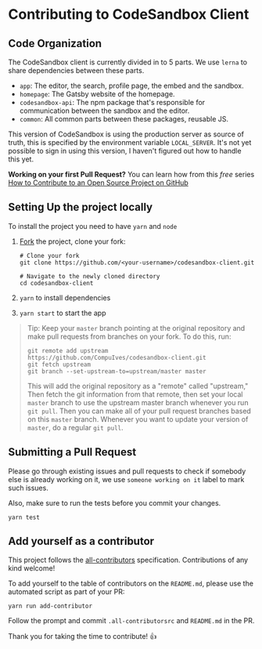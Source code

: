 # Contributing to CodeSandbox Client

## Code Organization

The CodeSandbox client is currently divided in to 5 parts. We use `lerna` to share dependencies between these parts.

- `app`: The editor, the search, profile page, the embed and the sandbox.
- `homepage`: The Gatsby website of the homepage.
- `codesandbox-api`: The npm package that's responsible for communication between the sandbox and the editor.
- `common`: All common parts between these packages, reusable JS.

This version of CodeSandbox is using the production server as source of truth, this is specified by the environment variable `LOCAL_SERVER`. It's not yet possible to sign in using this version, I haven't figured out how to handle this yet.

**Working on your first Pull Request?** You can learn how from this *free* series [How to Contribute to an Open Source Project on GitHub](https://egghead.io/series/how-to-contribute-to-an-open-source-project-on-github)

## Setting Up the project locally

To install the project you need to have `yarn` and `node`

1. [Fork](https://help.github.com/articles/fork-a-repo/) the project, clone your fork:

   ```
   # Clone your fork
   git clone https://github.com/<your-username>/codesandbox-client.git

   # Navigate to the newly cloned directory
   cd codesandbox-client
   ```
2. `yarn` to install dependencies
3. `yarn start` to start the app

> Tip: Keep your `master` branch pointing at the original repository and make
> pull requests from branches on your fork. To do this, run:
>
> ```
> git remote add upstream https://github.com/CompuIves/codesandbox-client.git
> git fetch upstream
> git branch --set-upstream-to=upstream/master master
> ```
>
> This will add the original repository as a "remote" called "upstream,"
> Then fetch the git information from that remote, then set your local `master`
> branch to use the upstream master branch whenever you run `git pull`.
> Then you can make all of your pull request branches based on this `master`
> branch. Whenever you want to update your version of `master`, do a regular
> `git pull`.

## Submitting a Pull Request

Please go through existing issues and pull requests to check if somebody else is already working on it, we use `someone working on it` label to mark such issues.

Also, make sure to run the tests before you commit your changes.

```
yarn test
```

## Add yourself as a contributor

This project follows the [all-contributors](https://github.com/kentcdodds/all-contributors) specification. Contributions of any kind welcome!

To add yourself to the table of contributors on the `README.md`, please use the
automated script as part of your PR:

```
yarn run add-contributor
```

Follow the prompt and commit `.all-contributorsrc` and `README.md` in the PR.

Thank you for taking the time to contribute! :+1:
